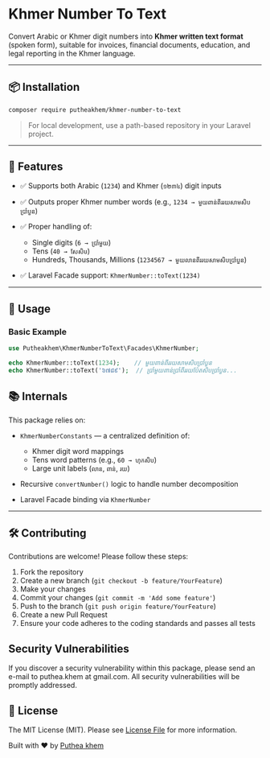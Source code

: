 # Khmer Number To Text

Convert Arabic or Khmer digit numbers into **Khmer written text format** (spoken form), suitable for invoices, financial documents, education, and legal reporting in the Khmer language.

---

## 📦 Installation

```bash
composer require putheakhem/khmer-number-to-text
```

> For local development, use a path-based repository in your Laravel project.

---

## 🚀 Features

* ✅ Supports both Arabic (`1234`) and Khmer (`១២៣៤`) digit inputs
* ✅ Outputs proper Khmer number words (e.g., `1234 → មួយពាន់ពីររយសាមសិបប្រាំបួន`)
* ✅ Proper handling of:

    * Single digits (`6 → ប្រាំមួយ`)
    * Tens (`40 → សែសិប`)
    * Hundreds, Thousands, Millions (`1234567 → មួយលានពីររយសាមសិបប្រាំបួន`)
* ✅ Laravel Facade support: `KhmerNumber::toText(1234)`

---

## 🔧 Usage

### Basic Example

```php
use Putheakhem\KhmerNumberToText\Facades\KhmerNumber;

echo KhmerNumber::toText(1234);    // មួយពាន់ពីររយសាមសិបប្រាំបួន
echo KhmerNumber::toText('៦៧៨៩');  // ប្រាំមួយពាន់ប្រាំពីររយប៉ែតសិបប្រាំបួន...
```

## 📚 Internals

This package relies on:

* `KhmerNumberConstants` — a centralized definition of:

    * Khmer digit word mappings
    * Tens word patterns (e.g., `60 → ហុកសិប`)
    * Large unit labels (`លាន`, `ពាន់`, `រយ`)
* Recursive `convertNumber()` logic to handle number decomposition
* Laravel Facade binding via `KhmerNumber`

---
## 🛠️ Contributing
Contributions are welcome! Please follow these steps:
1. Fork the repository
2. Create a new branch (`git checkout -b feature/YourFeature`)
3. Make your changes
4. Commit your changes (`git commit -m 'Add some feature'`)
5. Push to the branch (`git push origin feature/YourFeature`)
6. Create a new Pull Request
7. Ensure your code adheres to the coding standards and passes all tests

## Security Vulnerabilities

If you discover a security vulnerability within this package, please send an e-mail to puthea.khem at gmail.com. All security vulnerabilities will be promptly addressed.

## 📄 License

The MIT License (MIT). Please see [License File](LICENSE) for more information.

Built with ❤️ by [Puthea khem](mailto:puthea.khem@gmail.com)
